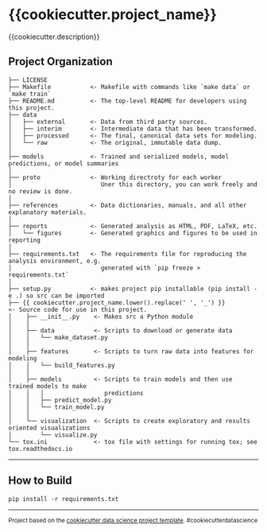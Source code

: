 {{cookiecutter.project_name}}
==============================

{{cookiecutter.description}}

Project Organization
------------

    ├── LICENSE
    ├── Makefile           <- Makefile with commands like `make data` or `make train`
    ├── README.md          <- The top-level README for developers using this project.
    ├── data
    │   ├── external       <- Data from third party sources.
    │   ├── interim        <- Intermediate data that has been transformed.
    │   ├── processed      <- The final, canonical data sets for modeling.
    │   └── raw            <- The original, immutable data dump.
    │
    ├── models             <- Trained and serialized models, model predictions, or model summaries
    │
    ├── proto              <- Working directroty for each worker
    │                         Uner this directory, you can work freely and no review is done.
    │
    ├── references         <- Data dictionaries, manuals, and all other explanatory materials.
    │
    ├── reports            <- Generated analysis as HTML, PDF, LaTeX, etc.
    │   └── figures        <- Generated graphics and figures to be used in reporting
    │
    ├── requirements.txt   <- The requirements file for reproducing the analysis environment, e.g.
    │                         generated with `pip freeze > requirements.txt`
    │
    ├── setup.py           <- makes project pip installable (pip install -e .) so src can be imported
    ├── {{ cookiecutter.project_name.lower().replace(' ', '_') }}                <- Source code for use in this project.
    │    ├── __init__.py    <- Makes src a Python module
    │    │
    │    ├── data           <- Scripts to download or generate data
    │    │   └── make_dataset.py
    │    │
    │    ├── features       <- Scripts to turn raw data into features for modeling
    │    │   └── build_features.py
    │    │
    │    ├── models         <- Scripts to train models and then use trained models to make
    │    │   │                 predictions
    │    │   ├── predict_model.py
    │    │   └── train_model.py
    │    │
    │    └── visualization  <- Scripts to create exploratory and results oriented visualizations
    │        └── visualize.py
    └── tox.ini             <- tox file with settings for running tox; see tox.readthedocs.io

--------

How to Build
------------

    pip install -r requirements.txt


--------

<p><small>Project based on the <a target="_blank" href="https://drivendata.github.io/cookiecutter-data-science/">cookiecutter data science project template</a>. #cookiecutterdatascience</small></p>
